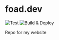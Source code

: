 # foad.dev

![Test](https://github.com/foad/foad.dev/workflows/Test/badge.svg)
![Build & Deploy](https://github.com/foad/foad.dev/workflows/Build%20&%20Deploy/badge.svg)

Repo for my website
